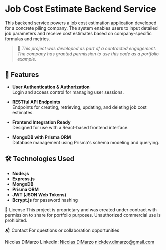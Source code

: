 # Job Cost Estimate Backend Service

This backend service powers a job cost estimation application developed for a concrete piling company. The system enables users to input detailed job parameters and receive cost estimates based on company-specific formulas and metrics.

> 📌 *This project was developed as part of a contracted engagement. The company has granted permission to use this code as a portfolio example.*

## 🚀 Features

- **User Authentication & Authorization**  
  Login and access control for managing user sessions.

- **RESTful API Endpoints**  
  Endpoints for creating, retrieving, updating, and deleting job cost estimates.

- **Frontend Integration Ready**  
  Designed for use with a React-based frontend interface.

- **MongoDB with Prisma ORM**  
  Database management using Prisma's schema modeling and querying.

## 🛠️ Technologies Used

- **Node.js**
- **Express.js**
- **MongoDB**
- **Prisma ORM**
- **JWT (JSON Web Tokens)**
- **Bcrypt.js** for password hashing

📄 License
This project is proprietary and was created under contract with permission to share for portfolio purposes. Unauthorized commercial use is prohibited.

📬 Contact
For questions or collaboration opportunities

Nicolas DiMarzo
LinkedIn: [Nicolas DiMarzo](www.linkedin.com/in/nick-dimarzo)
nickdev.dimarzo@gmail.com
